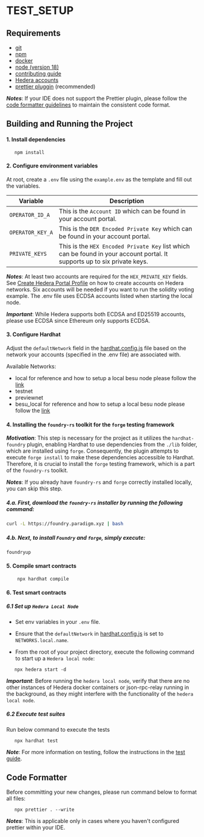 # TEST_SETUP

## Requirements

- [git](https://git-scm.com/)
- [npm](https://www.npmjs.com/)
- [docker](https://www.docker.com/)
- [node (version 18)](https://nodejs.org/en/)
- [contributing guide](https://github.com/hashgraph/.github/blob/main/CONTRIBUTING.md#pull-requests)
- [Hedera accounts](https://docs.hedera.com/hedera/getting-started/introduction#create-hedera-portal-profile-faucet)
- [prettier pluggin](https://prettier.io/) (recommended)

**_Notes_**: If your IDE does not support the Prettier plugin, please follow the [code formatter guidelines](TEST_SETUP.md#code-formatter) to maintain the consistent code format.

## Building and Running the Project

#### 1. Install dependencies

```
   npm install
```

#### 2. Configure environment variables

At root, create a `.env` file using the `example.env` as the template and fill out the variables.

| Variable         | Description                                                                                                               |
| ---------------- | ------------------------------------------------------------------------------------------------------------------------- |
| `OPERATOR_ID_A`  | This is the `Account ID` which can be found in your account portal.                                                       |
| `OPERATOR_KEY_A` | This is the `DER Encoded Private Key` which can be found in your account portal.                                          |
| `PRIVATE_KEYS`   | This is the `HEX Encoded Private Key` list which can be found in your account portal. It supports up to six private keys. |

**_Notes_**: At least two accounts are required for the `HEX_PRIVATE_KEY` fields. See [Create Hedera Portal Profile](https://docs.hedera.com/hedera/getting-started/introduction#create-hedera-portal-profile-faucet) on how to create accounts on Hedera networks. Six accounts will be needed if you want to run the solidity voting example. The .env file uses ECDSA accounts listed when starting the local node.

**_Important_**: While Hedera supports both ECDSA and ED25519 accounts, please use ECDSA since Ethereum only supports ECDSA.

#### 3. Configure Hardhat

Adjust the `defaultNetwork` field in the [hardhat.config.js](hardhat.config.js) file based on the network your accounts (specified in the .env file) are associated with.

Available Networks:

- local for reference and how to setup a local besu node please follow the [link](https://docs.hedera.com/hedera/sdks-and-apis/sdks/set-up-your-local-network)
- testnet
- previewnet
- besu_local for reference and how to setup a local besu node please follow the [link](https://besu.hyperledger.org/)

#### 4. Installing the `foundry-rs` toolkit for the `forge` testing framework

**_Motivation_**: This step is necessary for the project as it utilizes the `hardhat-foundry` plugin, enabling Hardhat to use dependencies from the `./lib` folder, which are installed using `forge`. Consequently, the plugin attempts to execute `forge install` to make these dependencies accessible to Hardhat. Therefore, it is crucial to install the `forge` testing framework, which is a part of the `foundry-rs` toolkit.

**_Notes_**: If you already have `foundry-rs` and `forge` correctly installed locally, you can skip this step.

##### 4.a. First, download the `foundry-rs` installer by running the following command:

```bash
curl -L https://foundry.paradigm.xyz | bash
```

##### 4.b. Next, to install `Foundry` and `forge`, simply execute:

```bash
foundryup
```

#### 5. Compile smart contracts

```
    npx hardhat compile
```

#### 6. Test smart contracts

##### 6.1 Set up `Hedera Local Node`

- Set env variables in your `.env` file.

- Ensure that the `defaultNetwork` in [hardhat.config.js](./hardhat.config.js) is set to `NETWORKS.local.name`.

- From the root of your project directory, execute the following command to start up a `Hedera local node`:

```
   npx hedera start -d
```

**_Important_**: Before running the `hedera local node`, verify that there are no other instances of Hedera docker containers or json-rpc-relay running in the background, as they might interfere with the functionality of the `hedera local node`.

##### 6.2 Execute test suites

Run below command to execute the tests

```
   npx hardhat test
```

**_Note_**: For more information on testing, follow the instructions in the [test guide](test/README.md).

## Code Formatter

Before committing your new changes, please run command below to format all files:

```
   npx prettier . --write
```

**_Notes_**: This is applicable only in cases where you haven't configured prettier within your IDE.
